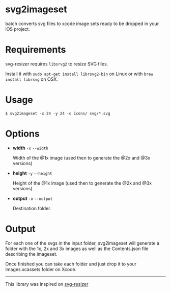 # svg2imageset
batch converts svg files to xcode image sets ready to be dropped in your iOS project.

# Requirements

svg-resizer requires `libsrvg2` to resize SVG files.

Install it with `sudo apt-get install librsvg2-bin` on Linux or with `brew install librsvg` on OSX.

# Usage

    $ svg2imageset -x 24 -y 24 -o icons/ svg/*.svg

# Options

- **width** `-x` `--width`

  Width of the @1x image (used then to generate the @2x and @3x versions)

- **height** `-y` `--height`

  Height of the @1x image (used then to generate the @2x and @3x versions)

- **output** `-o` `--output`

  Destination folder.

# Output

For each one of the svgs in the input folder, svg2imageset will generate a folder with the 1x, 2x and 3x images as well as the Contents.json file describing the imageset. 

Once finished you can take each folder and just drop it to your Images.xcassets folder on Xcode.

---

This library was inspired on [svg-resizer](https://github.com/vieron/svg-resizer)